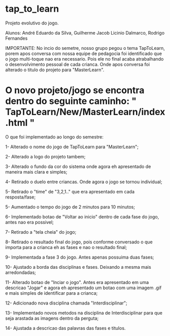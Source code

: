 # tap_to_learn
Projeto evolutivo do jogo.

Alunos:
André Eduardo da Silva,
Guilherme Jacob Licinio Dalmarco,
Rodrigo Fernandes

IMPORTANTE:
No incio do semetre, nosso grupo pegou o tema TapToLearn, porem apos conversa com nossa equipe de pedagocia foi identificado que o jogo multi-toque nao era necessario.
Pois ele no final acaba atrabalhando o desenvolvimento pessoal de cada crianca. Onde apos conversa foi alterado o titulo do projeto para "MasterLearn".

# O novo projeto/jogo se encontra dentro do seguinte caminho: " TapToLearn/New/MasterLearn/index.html "


O que foi implementado ao longo do semestre:

1- Alterado o nome do jogo de TapToLearn para "MasterLearn";

2- Alterado a logo do projeto tambem;

3- Alterado o fundo da cor do sistema onde agora eh apresentado de maneira mais clara e simples;

4- Retirado o duelo entre criancas. Onde agora o jogo se tornou individual;

5- Retirado o "time" de "3,2,1.." que era apresentado em cada resposta/fase;

5- Aumentado o tempo do jogo de 2 minutos para 10 minutos;

6- Implementado botao de "Voltar ao inicio" dentro de cada fase do jogo, antes nao era possivel;

7- Retirado a "tela cheia" do jogo;

8- Retirado o resultado final do jogo, pois conforme conversado o que importa para a crianca eh as fases e nao o resultado final;

9- Implementada a fase 3 do jogo. Antes apenas possuima duas fases;

10- Ajustado a borda das disciplinas e fases. Deixando a mesma mais arredondadas;

11- Alterado botao de "Inciar o jogo". Antes era apresentado em uma descricao "Jogar" e agora eh apresentado um botao com uma imagem .gif e mais simples de identificar para a crianca;

12- Adicionado nova disciplina chamada "Interdisciplinar";

13- Implementado novos metodos na disciplina de Interdisciplinar para que seja arastada as imagens dentro da perguta;

14- Ajustada a descricao das palavras das fases e titulos.
